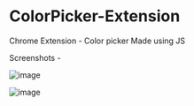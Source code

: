 # ColorPicker-Extension
Chrome Extension - Color picker 
Made using JS

Screenshots -

![image](https://user-images.githubusercontent.com/92528845/179583760-9c79a009-7c6e-45c2-b167-6e28090be1d3.png)

![image](https://user-images.githubusercontent.com/92528845/179583852-b338fa4d-b31c-454e-b9c6-5c9a13335051.png)
